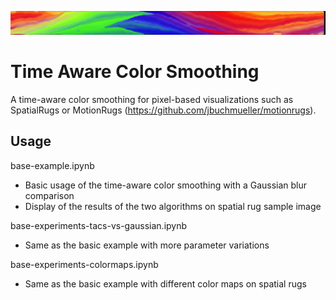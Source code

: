 ![alt text](results/pooling-17-17.png "Spatial Rugs Smoothed")

# Time Aware Color Smoothing

A time-aware color smoothing for pixel-based visualizations such as SpatialRugs or MotionRugs (https://github.com/jbuchmueller/motionrugs).

## Usage

base-example.ipynb  
 - Basic usage of the time-aware color smoothing with a Gaussian blur comparison
 - Display of the results of the two algorithms on spatial rug sample image

base-experiments-tacs-vs-gaussian.ipynb  
 - Same as the basic example with more parameter variations

base-experiments-colormaps.ipynb  
 - Same as the basic example with different color maps on spatial rugs


